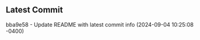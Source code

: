
## Latest Commit
bba9e58 - Update README with latest commit info (2024-09-04 10:25:08 -0400) <Yunxi-Zhou>
